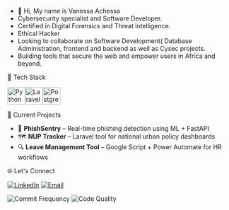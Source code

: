 - 👋 Hi, My name is Vanessa Achessa
-  Cybersecurity specialist and Software Developer.
- Certified in Digital Forensics and Threat Intelligence.
- Ethical Hacker
- Looking to collaborate on Software Development( Database Administration, frontend and backend as well as Cysec projects.
- Building tools that secure the web and empower users in Africa and beyond.


🚀 Tech Stack

<img src="https://cdn.simpleicons.org/python/3776AB" width="40" alt="Python" /><img src="https://cdn.simpleicons.org/laravel/FF2D20" width="40" alt="Laravel" /><img src="https://cdn.simpleicons.org/postgresql/336791" width="40" alt="PostgreSQL" />


🎯 Current Projects

- 🔐 **PhishSentry** – Real-time phishing detection using ML + FastAPI
- 🗺️ **NUP Tracker** – Laravel tool for national urban policy dashboards
- 🔍 **Leave Management Tool** – Google Script + Power Automate for HR workflows

🌐 Let's Connect

[![LinkedIn](https://img.shields.io/badge/-LinkedIn-0e76a8?style=flat&logo=linkedin&logoColor=white)](https://www.linkedin.com/in/winnie-vanessa-74a251110/)
[![Email](https://img.shields.io/badge/-Email-D14836?style=flat&logo=gmail&logoColor=white)](winnie.vanessa32@gmail.com)

![Commit Frequency](https://img.shields.io/badge/commits-daily-brightgreen)
![Code Quality](https://img.shields.io/badge/code_style-clean-blue)
<!---
Vee-del/Vee-del is a ✨ special ✨ repository because its `README.md` (this file) appears on your GitHub profile.
You can click the Preview link to take a look at your changes.
--->
